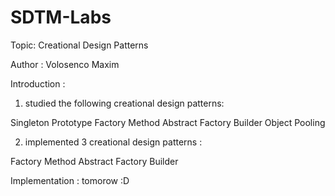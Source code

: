 # SDTM-Labs
Topic: Creational Design Patterns

Author : Volosenco Maxim

Introduction :
1. studied the following creational design patterns:

Singleton
Prototype
Factory Method
Abstract Factory
Builder
Object Pooling

2. implemented 3 creational design patterns :

Factory Method
Abstract Factory
Builder


Implementation : 
tomorow :D
